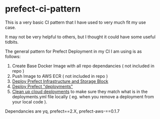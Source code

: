 # prefect-ci-pattern

This is a very basic CI pattern that I have used to very much fit my use case.

It may not be very helpful to others, but I thought it could have some useful tidbits.

The general pattern for Prefect Deployment in my CI I am using is as follows:

1. Create Base Docker Image with all repo dependancies ( not included in repo )
2. Push Image to AWS ECR ( not included in repo )
3. [Deploy Prefect Infrastructure and Storage Block](deploy/prefect/infrastructure.py)
4. [Deploy Prefect "deployments"](deploy/scripts/build_apply_prefect.sh)
5. [Clean up cloud deployments](deploy/scripts/delete_redundant_deployments.py) to make sure they match what is in the deployments.yml file locally ( eg. when you remove a deployment from your local code ).

Dependancies are yq, prefect==2.X, prefect-aws-==0.1.7
